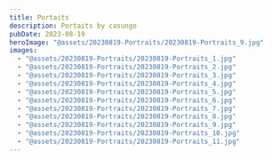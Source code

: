 ```yaml
---
title: Portaits
description: Portaits by casungo
pubDate: 2023-08-19
heroImage: "@assets/20230819-Portraits/20230819-Portraits_9.jpg"
images:
  - "@assets/20230819-Portraits/20230819-Portraits_1.jpg"
  - "@assets/20230819-Portraits/20230819-Portraits_2.jpg"
  - "@assets/20230819-Portraits/20230819-Portraits_3.jpg"
  - "@assets/20230819-Portraits/20230819-Portraits_4.jpg"
  - "@assets/20230819-Portraits/20230819-Portraits_5.jpg"
  - "@assets/20230819-Portraits/20230819-Portraits_6.jpg"
  - "@assets/20230819-Portraits/20230819-Portraits_7.jpg"
  - "@assets/20230819-Portraits/20230819-Portraits_8.jpg"
  - "@assets/20230819-Portraits/20230819-Portraits_9.jpg"
  - "@assets/20230819-Portraits/20230819-Portraits_10.jpg"
  - "@assets/20230819-Portraits/20230819-Portraits_11.jpg"
---
```

